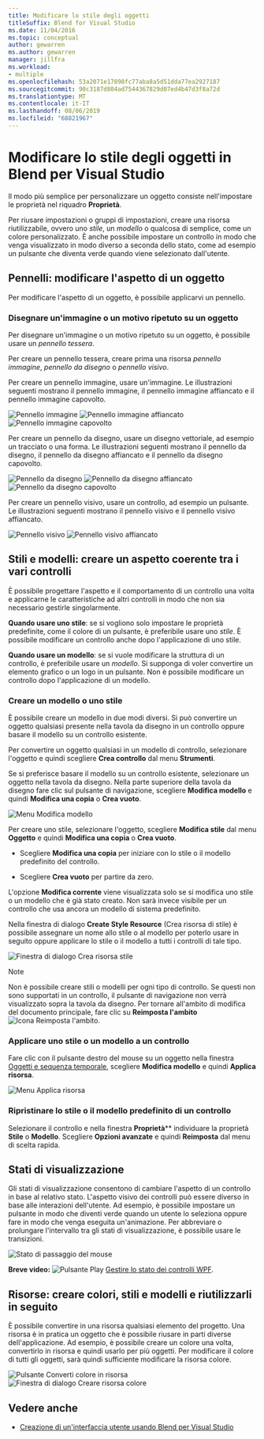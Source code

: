 ```yaml
---
title: Modificare lo stile degli oggetti
titleSuffix: Blend for Visual Studio
ms.date: 11/04/2016
ms.topic: conceptual
author: gewarren
ms.author: gewarren
manager: jillfra
ms.workload:
- multiple
ms.openlocfilehash: 53a2071e17898fc77aba8a5d51dda77ea2927187
ms.sourcegitcommit: 90c3187d804ad7544367829d07ed4b47d3f8a72d
ms.translationtype: MT
ms.contentlocale: it-IT
ms.lasthandoff: 08/06/2019
ms.locfileid: "68821967"
---
```

# <a name="modify-the-style-of-objects-in-blend-for-visual-studio"></a>Modificare lo stile degli oggetti in Blend per Visual Studio

Il modo più semplice per personalizzare un oggetto consiste nell'impostare le proprietà nel riquadro **Proprietà**.

Per riusare impostazioni o gruppi di impostazioni, creare una risorsa riutilizzabile, ovvero uno *stile*, un *modello* o qualcosa di semplice, come un colore personalizzato. È anche possibile impostare un controllo in modo che venga visualizzato in modo diverso a seconda dello stato, come ad esempio un pulsante che diventa verde quando viene selezionato dall'utente.

## <a name="brushes-modify-the-appearance-of-an-object"></a>Pennelli: modificare l'aspetto di un oggetto

Per modificare l'aspetto di un oggetto, è possibile applicarvi un pennello.

### <a name="paint-a-repeating-image-or-pattern-on-an-object"></a>Disegnare un'immagine o un motivo ripetuto su un oggetto

Per disegnare un'immagine o un motivo ripetuto su un oggetto, è possibile usare un *pennello tessera*.

Per creare un pennello tessera, creare prima una risorsa *pennello immagine*, *pennello da disegno* o *pennello visivo*.

Per creare un pennello immagine, usare un'immagine. Le illustrazioni seguenti mostrano il pennello immagine, il pennello immagine affiancato e il pennello immagine capovolto.

![Pennello immagine](../designers/media/81f84f56-906d-456b-8288-d77da1e01e31.png) ![Pennello immagine affiancato](../designers/media/d3782ca8-64da-47a4-a095-c6cdd0fa47a2.png) ![Pennello immagine capovolto](../designers/media/38ae3691-f3f1-4a1e-82ca-c7fa164bf56e.png)

Per creare un pennello da disegno, usare un disegno vettoriale, ad esempio un tracciato o una forma. Le illustrazioni seguenti mostrano il pennello da disegno, il pennello da disegno affiancato e il pennello da disegno capovolto.

![Pennello da disegno](../designers/media/197666ac-ef57-4c5c-9779-669e991a00a5.png) ![Pennello da disegno affiancato](../designers/media/ba09cda3-4cee-40ba-b3d4-edc032158bdc.png) ![Pennello da disegno capovolto](../designers/media/15bf6021-620c-4490-9eae-086153d3f14f.png)

Per creare un pennello visivo, usare un controllo, ad esempio un pulsante. Le illustrazioni seguenti mostrano il pennello visivo e il pennello visivo affiancato.

![Pennello visivo](../designers/media/fb6c90e0-153c-48fe-b563-e601beac6227.png) ![Pennello visivo affiancato](../designers/media/e261b99f-7d8f-4d91-bc84-19c7beccc255.png)

## <a name="styles-and-templates-create-a-consistent-look-and-feel-across-controls"></a>Stili e modelli: creare un aspetto coerente tra i vari controlli

È possibile progettare l'aspetto e il comportamento di un controllo una volta e applicarne le caratteristiche ad altri controlli in modo che non sia necessario gestirle singolarmente.

**Quando usare uno stile**: se si vogliono solo impostare le proprietà predefinite, come il colore di un pulsante, è preferibile usare uno *stile*. È possibile modificare un controllo anche dopo l'applicazione di uno stile.

**Quando usare un modello**: se si vuole modificare la struttura di un controllo, è preferibile usare un *modello*. Si supponga di voler convertire un elemento grafico o un logo in un pulsante. Non è possibile modificare un controllo dopo l'applicazione di un modello.

### <a name="create-a-template-or-style"></a>Creare un modello o uno stile

È possibile creare un modello in due modi diversi. Si può convertire un oggetto qualsiasi presente nella tavola da disegno in un controllo oppure basare il modello su un controllo esistente.

Per convertire un oggetto qualsiasi in un modello di controllo, selezionare l'oggetto e quindi scegliere **Crea controllo** dal menu **Strumenti**.

Se si preferisce basare il modello su un controllo esistente, selezionare un oggetto nella tavola da disegno. Nella parte superiore della tavola da disegno fare clic sul pulsante di navigazione, scegliere **Modifica modello** e quindi **Modifica una copia** o **Crea vuoto**.

![Menu Modifica modello](../designers/media/5ebdb33f-aad2-4c10-a328-5e8b04c56a36.png)

Per creare uno stile, selezionare l'oggetto, scegliere **Modifica stile** dal menu **Oggetto** e quindi **Modifica una copia** o **Crea vuoto**.

- Scegliere **Modifica una copia** per iniziare con lo stile o il modello predefinito del controllo.

- Scegliere **Crea vuoto** per partire da zero.

L'opzione **Modifica corrente** viene visualizzata solo se si modifica uno stile o un modello che è già stato creato. Non sarà invece visibile per un controllo che usa ancora un modello di sistema predefinito.

Nella finestra di dialogo **Create Style Resource** (Crea risorsa di stile) è possibile assegnare un nome allo stile o al modello per poterlo usare in seguito oppure applicare lo stile o il modello a tutti i controlli di tale tipo.

![Finestra di dialogo Crea risorsa stile](../designers/media/4818ee6a-ce60-4b79-91c8-3b1871829eea.png)

> [!NOTE]
> Non è possibile creare stili o modelli per ogni tipo di controllo. Se questi non sono supportati in un controllo, il pulsante di navigazione non verrà visualizzato sopra la tavola da disegno.
> Per tornare all'ambito di modifica del documento principale, fare clic su **Reimposta l'ambito** ![Icona Reimposta l'ambito](../designers/media/55844eb3-ed98-4f20-aa66-a6f5b23eeb2b.png).

### <a name="apply-a-style-or-template-to-a-control"></a>Applicare uno stile o un modello a un controllo

Fare clic con il pulsante destro del mouse su un oggetto nella finestra [Oggetti e sequenza temporale](../designers/creating-a-ui-by-using-blend-for-visual-studio.md#objects-and-timeline-window), scegliere **Modifica modello** e quindi **Applica risorsa**.

![Menu Applica risorsa](../designers/media/dc12debc-7711-47d9-84ce-10322a384397.png)

### <a name="restore-the-default-style-or-template-of-a-control"></a>Ripristinare lo stile o il modello predefinito di un controllo

Selezionare il controllo e nella finestra **Proprietà**** individuare la proprietà **Stile** o **Modello**. Scegliere **Opzioni avanzate** e quindi **Reimposta** dal menu di scelta rapida.

## <a name="visual-states"></a>Stati di visualizzazione

Gli stati di visualizzazione consentono di cambiare l'aspetto di un controllo in base al relativo stato. L'aspetto visivo dei controlli può essere diverso in base alle interazioni dell'utente. Ad esempio, è possibile impostare un pulsante in modo che diventi verde quando un utente lo seleziona oppure fare in modo che venga eseguita un'animazione. Per abbreviare o prolungare l'intervallo tra gli stati di visualizzazione, è possibile usare le transizioni.

![Stato di passaggio del mouse](../designers/media/a95c671a-5639-40b9-83db-1e6b214330d5.png)

**Breve video:** ![Pulsante Play](../designers/media/bldadminconsoleinitialconfigicon.PNG) [Gestire lo stato dei controlli WPF](https://www.youtube.com/watch?v=m0PlkF5i6uw).

## <a name="resources-create-colors-styles-and-templates-and-reuse-them-later"></a>Risorse: creare colori, stili e modelli e riutilizzarli in seguito

È possibile convertire in una risorsa qualsiasi elemento del progetto. Una risorsa è in pratica un oggetto che è possibile riusare in parti diverse dell'applicazione. Ad esempio, è possibile creare un colore una volta, convertirlo in risorsa e quindi usarlo per più oggetti. Per modificare il colore di tutti gli oggetti, sarà quindi sufficiente modificare la risorsa colore.

![Pulsante Converti colore in risorsa](../designers/media/89203705-cf66-46e0-b153-52a23cd744f7.png) ![Finestra di dialogo Creare risorsa colore](../designers/media/6bff8b19-3cd5-41a0-bbf9-ff65532d5aae.png)

## <a name="see-also"></a>Vedere anche

- [Creazione di un'interfaccia utente usando Blend per Visual Studio](../designers/creating-a-ui-by-using-blend-for-visual-studio.md)